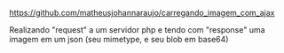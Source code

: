 https://github.com/matheusjohannaraujo/carregando_imagem_com_ajax

Realizando "request" a um servidor php e tendo com "response" uma imagem em um json (seu mimetype, e seu blob em base64)
